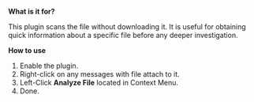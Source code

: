 **What is it for?**

This plugin scans the file without downloading it. It is useful for obtaining quick information about a specific file before any deeper investigation.

**How to use**

1. Enable the plugin.
2. Right-click on any messages with file attach to it.
3. Left-Click **Analyze File** located in Context Menu.
4. Done.
